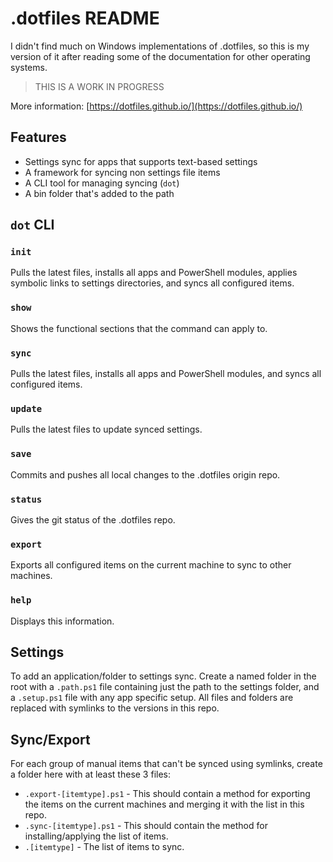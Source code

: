 # .dotfiles README

I didn't find much on Windows implementations of .dotfiles, so this is my version of it after reading some of the documentation for other operating systems.

> THIS IS A WORK IN PROGRESS

More information: [https://dotfiles.github.io/](https://dotfiles.github.io/)

## Features

- Settings sync for apps that supports text-based settings
- A framework for syncing non settings file items
- A CLI tool for managing syncing (`dot`)
- A bin folder that's added to the path

## `dot` CLI

### `init`

Pulls the latest files, installs all apps and PowerShell modules, applies symbolic links to settings directories, and syncs all configured items.

### `show`

Shows the functional sections that the command can apply to.

### `sync`

Pulls the latest files, installs all apps and PowerShell modules, and syncs all configured items.

### `update`

Pulls the latest files to update synced settings.

### `save`

Commits and pushes all local changes to the .dotfiles origin repo.

### `status`

Gives the git status of the .dotfiles repo.

### `export`

Exports all configured items on the current machine to sync to other machines.

### `help`

Displays this information.

## Settings

To add an application/folder to settings sync. Create a named folder in the root with a `.path.ps1` file containing just the path to the settings folder, and a `.setup.ps1` file with any app specific setup. All files and folders are replaced with symlinks to the versions in this repo.

## Sync/Export

For each group of manual items that can't be synced using symlinks, create a folder here with at least these 3 files:

- `.export-[itemtype].ps1` - This should contain a method for exporting the items on the current machines and merging it with the list in this repo.
- `.sync-[itemtype].ps1` - This should contain the method for installing/applying the list of items.
- `.[itemtype]` - The list of items to sync.
